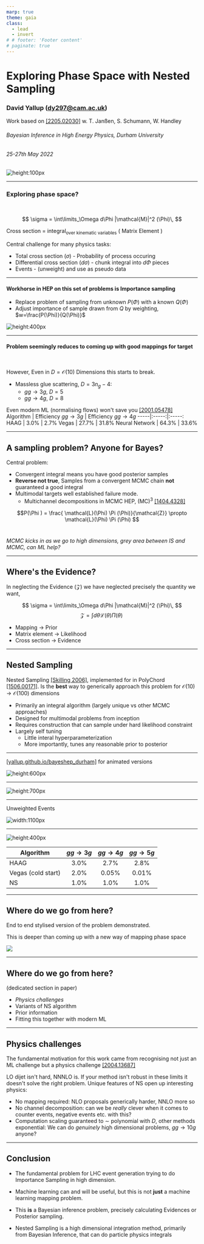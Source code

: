 ```yaml
---
marp: true
theme: gaia
class:
  - lead
  - invert
# # footer: 'Footer content'
# paginate: true
---
```


<style>
section {

  font-size: 28px;
}
</style>

# Exploring Phase Space with Nested Sampling

### David Yallup (<dy297@cam.ac.uk>)

Work based on [[2205.02030]](https://arxiv.org/abs/2205.02030) w. T. Janßen, S. Schumann, W. Handley
&nbsp;
&nbsp;
###### _Bayesian Inference in High Energy Physics, Durham University_
 
###### 25-27th May 2022

![height:100px](./assets/cam.png) 


----

<!-- paginate: true -->

### Exploring phase space?
&nbsp;


$$ \sigma = \int\limits_\Omega d\Phi |\mathcal{M}|^2 (\Phi)\, $$

Cross section  = integral$_\text{over kinematic variables}$ ( Matrix Element )
&nbsp;

Central challenge for many physics tasks:  
  

- Total cross section $(\sigma)$ - Probability of process occuring
- Differential cross section $(d\sigma)$ - chunk integral into $d\Phi$ pieces
- Events - (unweight) and use as pseudo data

----
#### Workhorse in HEP on this set of problems is Importance sampling

- Replace problem of sampling from unknown $P(\Phi)$ with a known $Q(\Phi)$
- Adjust importance of sample drawn from $Q$ by weighting, $w=\frac{P(\Phi)}{Q(\Phi)}$

![height:400px](./assets/vegas_ex.png)

----

#### Problem seemingly reduces to coming up with good mappings for target
&nbsp;

However, Even in $D=\mathcal{O}(10)$ Dimensions this starts to break. 
- Massless glue scattering, $D=3n_g-4$:
  - $gg\rightarrow 3g$, $D=5$
  - $gg\rightarrow 4g$, $D=8$

Even modern ML (normalising flows) won't save you [[2001.05478]](https://arxiv.org/abs/2001.05478)
 Algorithm | Efficiency $gg\rightarrow 3g$ | Efficiency $gg\rightarrow 4g$ 
-----|:-----:|:-----:
HAAG | 3.0% | 2.7% 
Vegas | 27.7% | 31.8% 
Neural Network | 64.3% | 33.6% 

----

## A sampling problem? Anyone for Bayes?

Central problem:
- Convergent integral means you have good posterior samples
- __Reverse not true__, Samples from a convergent MCMC chain __not__ guaranteed a good integral
- Multimodal targets well established failure mode.
  - Multichannel decompositions in MCMC HEP, (MC)$^3$ [[1404.4328]](https://arxiv.org/abs/1404.4328)

$$P(\Phi ) = \frac{ \mathcal{L}(\Phi) \Pi (\Phi)}{\mathcal{Z}} \propto \mathcal{L}(\Phi) \Pi (\Phi) $$
&nbsp;

_MCMC kicks in as we go to high dimensions, grey area between IS and MCMC, can ML help?_



----
## Where's the Evidence?

In neglecting the Evidence ($\mathcal{Z}$) we have neglected precisely the quantity we want,

$$ \sigma = \int\limits_\Omega d\Phi |\mathcal{M}|^2 (\Phi)\, $$
$$ \mathcal{Z} = \int d\theta \mathcal{L} (\theta) \Pi (\theta)\, $$

- Mapping $\rightarrow$ Prior
- Matrix element $\rightarrow$ Likelihood
- Cross section $\rightarrow$ Evidence

----
## Nested Sampling

Nested Sampling [[Skilling 2006]](https://projecteuclid.org/journals/bayesian-analysis/volume-1/issue-4/Nested-sampling-for-general-Bayesian-computation/10.1214/06-BA127.full), implemented for in PolyChord [[1506.00171]](https://arxiv.org/abs/1506.00171). Is the __best__ way to generically approach this problem for $\mathcal{O}(10)\rightarrow \mathcal{O}(100)$ dimensions

- Primarily an integral algorithm (largely unique vs other MCMC approaches)
- Designed for multimodal problems from inception 
- Requires construction that can sample under hard likelihood constraint
- Largely self tuning
  - Little interal hyperparameterization
  - More importantly, tunes any reasonable prior to posterior


----
[[yallup.github.io/bayeshep_durham]](https://yallup.github.io/bayeshep_durham/) for animated versions

![height:600px](./assets/example_animate.gif)



----


![height:700px](./assets/gluon_4j_animation.gif)


----
Unweighted Events 

![width:1100px](./assets/jet_pT_1.png)

----

![height:400px](./assets/efficiencies.png)

 Algorithm |  $gg\rightarrow 3g$ |  $gg\rightarrow 4g$  |  $gg\rightarrow 5g$
-----|:-----:|:-----: |:-----:
HAAG | 3.0% | 2.7% | 2.8%
Vegas (cold start) | 2.0% | 0.05% | 0.01% 
NS | 1.0% | 1.0% | 1.0%  


----

## Where do we go from here?

End to end stylised version of the problem demonstrated. 

This is deeper than coming up with a new way of mapping phase space

![](./assets/jenga.png)

----

## Where do we go from here? 
(dedicated section in paper)

- _Physics challenges_
- Variants of NS algorithm
- Prior information
- Fitting this together with modern ML

----

## Physics challenges

The fundamental motivation for this work came from recognising not just an ML challenge but a physics challenge [[2004.13687]](https://arxiv.org/abs/2004.13687)

LO dijet isn't hard, NNNLO is. If your method isn't robust in these limits it doesn't solve the right problem. Unique features of NS open up interesting physics:

- No mapping required: NLO proposals generically harder, NNLO more so 
- No channel decomposition: can we be _really_ clever when it comes to counter events, negative events etc. with this?
- Computation scaling guaranteed to $\sim$ polynomial with $D$, other methods exponential: We can do _genuinely_ high dimensional problems, $gg\rightarrow 10g$ anyone?

----
## Conclusion

<!-- Event generation is a Markov Chain sampling process (despite what you may have been told), needing stochastic refinement is inevitable. -->

<!-- Event Generation is fundamentally an inversion of a Conditional probability, Bayesian inference (and hence Markov Chains) are the (IMO) proper language for this problem -->

- The fundamental problem for LHC event generation trying to do Importance Sampling in high dimension.

- Machine learning can and will be useful, but this is not __just__ a machine learning mapping problem. 

- This __is__ a Bayesian inference problem, precisely calculating Evidences or Posterior sampling. 

- Nested Sampling is a high dimensional integration method, primarily from Bayesian Inference, that can do particle physics integrals

